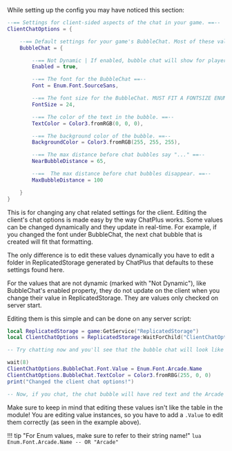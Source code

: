 While setting up the config you may have noticed this section:

```lua
--== Settings for client-sided aspects of the chat in your game. ==--
ClientChatOptions = {

    --== Default settings for your game's BubbleChat. Most of these values are dynamic and can be changed at any time. See here: https://crystalflxme.github.io/ChatPlus/setup/dynamic-client-chat-options/ ==--
    BubbleChat = {

        --== Not Dynamic | If enabled, bubble chat will show for players. ==--
		Enabled = true,

        --== The font for the BubbleChat ==--
        Font = Enum.Font.SourceSans,

        --== The font size for the BubbleChat. MUST FIT A FONTSIZE ENUM: https://developer.roblox.com/en-us/api-reference/enum/FontSize ==--
        FontSize = 24,

        --== The color of the text in the bubble. ==--
        TextColor = Color3.fromRGB(0, 0, 0),

        --== The background color of the bubble. ==--
        BackgroundColor = Color3.fromRGB(255, 255, 255),

        --== The max distance before chat bubbles say "..." ==--
        NearBubbleDistance = 65,

        --==  The max distance before chat bubbles disappear. ==--
        MaxBubbleDistance = 100

    }
}
```

This is for changing any chat related settings for the client. Editing the client's chat options is made easy by the way ChatPlus works. Some values can be changed dynamically and they update in real-time. For example, if you changed the font under BubbleChat, the next chat bubble that is created will fit that formatting.

The only difference is to edit these values dynamically you have to edit a folder in ReplicatedStorage generated by ChatPlus that defaults to these settings found here.

For the values that are not dynamic (marked with "Not Dynamic"), like BubbleChat's enabled property, they do not update on the client when you change their value in ReplicatedStorage. They are values only checked on server start.

Editing them is this simple and can be done on any server script:

```lua
local ReplicatedStorage = game:GetService("ReplicatedStorage")
local ClientChatOptions = ReplicatedStorage:WaitForChild("ClientChatOptions") -- Make sure to use WaitForChild!

-- Try chatting now and you'll see that the bubble chat will look like the settings you have in the module

wait(8)
ClientChatOptions.BubbleChat.Font.Value = Enum.Font.Arcade.Name
ClientChatOptions.BubbleChat.TextColor = Color3.fromRBG(255, 0, 0)
print("Changed the client chat options!")

-- Now, if you chat, the chat bubble will have red text and the Arcade font!
```

Make sure to keep in mind that editing these values isn't like the table in the module! You are editing value instances, so you have to add a `.Value` to edit them correctly (as seen in the example above).

!!! tip "For Enum values, make sure to refer to their string name!"
    ```lua
    Enum.Font.Arcade.Name
    -- OR
    "Arcade"
    ```